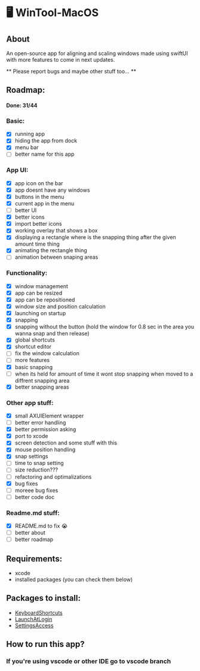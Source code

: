 # 🖥️ WinTool-MacOS
## About
An open-source app for aligning and scaling windows made using swiftUI with more features to come in next updates.

** Please report bugs and maybe other stuff too... **
## Roadmap:
#### Done: 31/44
### Basic:
- [x] running app
- [x] hiding the app from dock
- [x] menu bar
- [ ] better name for this app
### App UI:
- [x] app icon on the bar
- [x] app doesnt have any windows
- [x] buttons in the menu
- [x] current app in the menu
- [ ] better UI
- [x] better icons
- [x] import better icons
- [x] working overlay that shows a box
- [x] displaying a rectangle where is the snapping thing after the given amount time thing
- [x] animating the rectangle thing
- [ ] animation between snaping areas
### Functionality:
- [x] window management
- [x] app can be resized
- [x] app can be repositioned
- [x] window size and position calculation
- [x] launching on startup
- [x] snapping
- [x] snapping without the button (hold the window for 0.8 sec in the area you wanna snap and then release)
- [x] global shortcuts
- [x] shortcut editor
- [ ] fix the window calculation
- [ ] more features
- [x] basic snapping
- [ ] when its held for amount of time it wont stop snapping when moved to a diffrent snapping area
- [x] better snapping areas
### Other app stuff:
- [x] small AXUIElement wrapper
- [ ] better error handling
- [x] better permission asking
- [x] port to xcode
- [x] screen detection and some stuff with this
- [x] mouse position handling
- [x] snap settings
- [ ] time to snap setting
- [ ] size reduction???
- [ ] refactoring and optimalizations
- [x] bug fixes
- [ ] moreee bug fixes
- [ ] better code doc
### Readme.md stuff:
- [x] README.md to fix 😭
- [ ] better about
- [ ] better roadmap
## Requirements:
- xcode
- installed packages (you can check them below)
## Packages to install:
- [KeyboardShortcuts](https://github.com/sindresorhus/KeyboardShortcuts)
- [LaunchAtLogin](https://github.com/sindresorhus/LaunchAtLogin-modern)
- [SettingsAccess](https://github.com/orchetect/SettingsAccess)
## How to run this app?
### If you're using vscode or other IDE go to vscode branch

